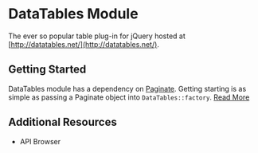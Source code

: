 # DataTables Module

The ever so popular table plug-in for jQuery hosted at [http://datatables.net/](http://datatables.net/).

## Getting Started

DataTables module has a dependency on [Paginate](https://github.com/michealmorgan/kohana-paginate). 
Getting starting is as simple as passing a Paginate object into `DataTables::factory`. 
[Read More](start)

## Additional Resources

- API Browser